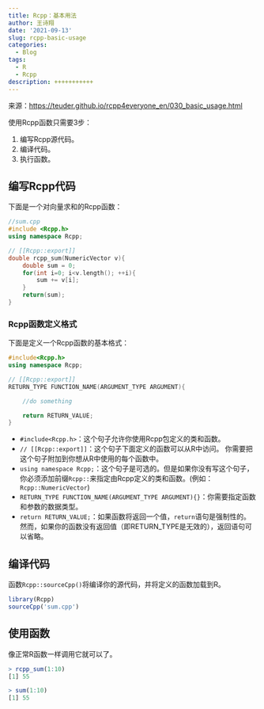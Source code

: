 ```yaml
---
title: Rcpp：基本用法
author: 王诗翔
date: '2021-09-13'
slug: rcpp-basic-usage
categories:
  - Blog
tags:
  - R
  - Rcpp
description: +++++++++++
---
```


来源：<https://teuder.github.io/rcpp4everyone_en/030_basic_usage.html>

使用Rcpp函数只需要3步：

1. 编写Rcpp源代码。
2. 编译代码。
3. 执行函数。

## 编写Rcpp代码

下面是一个对向量求和的Rcpp函数：

```cpp
//sum.cpp
#include <Rcpp.h>
using namespace Rcpp;

// [[Rcpp::export]]
double rcpp_sum(NumericVector v){
    double sum = 0;
    for(int i=0; i<v.length(); ++i){
        sum += v[i];
    }
    return(sum);
}
```

### Rcpp函数定义格式

下面是定义一个Rcpp函数的基本格式：

```cpp
#include<Rcpp.h>
using namespace Rcpp;

// [[Rcpp::export]]
RETURN_TYPE FUNCTION_NAME(ARGUMENT_TYPE ARGUMENT){

    //do something

    return RETURN_VALUE;
}
```

- `#include<Rcpp.h>`：这个句子允许你使用Rcpp包定义的类和函数。
- `// [[Rcpp::export]]`：这个句子下面定义的函数可以从R中访问。
你需要把这个句子附加到你想从R中使用的每个函数中。
- `using namespace Rcpp;`：这个句子是可选的。但是如果你没有写这个句子，
你必须添加前缀`Rcpp::`来指定由Rcpp定义的类和函数。(例如：`Rcpp::NumericVector`)
- `RETURN_TYPE FUNCTION_NAME(ARGUMENT_TYPE ARGUMENT){}`：你需要指定函数和参数的数据类型。
- `return RETURN_VALUE;`：如果函数将返回一个值，`return`语句是强制性的。
然而，如果你的函数没有返回值（即RETURN_TYPE是无效的），返回语句可以省略。

## 编译代码

函数`Rcpp::sourceCpp()`将编译你的源代码，并将定义的函数加载到R。

```R
library(Rcpp)
sourceCpp('sum.cpp')
```

## 使用函数

像正常R函数一样调用它就可以了。

```R
> rcpp_sum(1:10)
[1] 55

> sum(1:10)
[1] 55
```